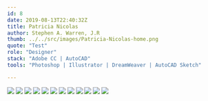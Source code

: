 ```yaml
---
id: 8
date: 2019-08-13T22:40:32Z
title: Patricia Nicolas
author: Stephen A. Warren, J.R
thumb: ../../src/images/Patricia-Nicolas-home.png
quote: "Test"
role: "Designer"
stack: "Adobe CC | AutoCAD"
tools: "Photoshop | Illustrator | DreamWeaver | AutoCAD Sketch"

---
```

![](../../src/images/Patricia-Nicolas-main-logo.jpg)
![](../../src/images/Patricia-Nicolas-mock-one.png)
![](../../src/images/Patricia-Nicolas-mock-two.png)
![](../../src/images/Patricia-Nicolas-mock-three.png)
![](../../src/images/Patricia-Nicolas-mock-four.png)
![](../../src/images/Patricia-Nicolas-mock-five.png)
![](../../src/images/Patricia-Nicolas-mock-six.png)
![](../../src/images/Patricia-Nicolas-mock-final.png)
![](../../src/images/Patricia-Nicolas-final.jpg)
![](../../src/images/Patricia-Nicolas-material.jpg)
![](../../src/images/Patricia-Nicolas-home.png)
![](../../src/images/Patricia-Nicolas-thanks.jpg)
